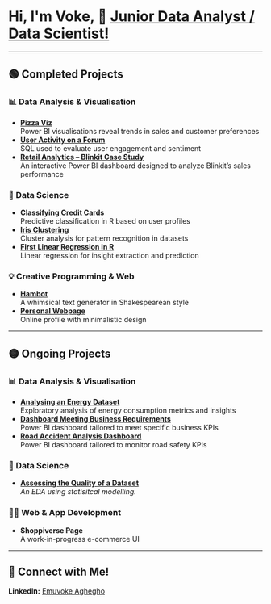 # Hi, I'm Voke, 👋  [Junior Data Analyst / Data Scientist!](https://www.linkedin.com/in/emuvoke-aghegho/)

---

## 🟢 Completed Projects

### 📊 Data Analysis & Visualisation
- **[Pizza Viz](https://github.com/E-Aghegho/PizzaViz)**  
  Power BI visualisations reveal trends in sales and customer preferences  
- **[User Activity on a Forum](https://github.com/E-Aghegho/Retrieving-User-Activity-Data-on-an-Online-Forum/tree/main)**  
  SQL used to evaluate user engagement and sentiment
- **[Retail Analytics – Blinkit Case Study](https://github.com/E-Aghegho/Retail-Analytics-with-Power-BI-Blinkit-Case-Study)**  
  An interactive Power BI dashboard designed to analyze Blinkit’s sales performance

### 🧠 Data Science
- **[Classifying Credit Cards](https://github.com/E-Aghegho/Classifying-Credit-Card-Applications-in-R)**  
  Predictive classification in R based on user profiles  
- **[Iris Clustering](https://github.com/E-Aghegho/Iris_Clustering)**  
  Cluster analysis for pattern recognition in datasets  
- **[First Linear Regression in R](https://github.com/E-Aghegho/First-Regression-in-R)**  
  Linear regression for insight extraction and prediction  

### 💡 Creative Programming & Web
- **[Hambot](https://github.com/E-Aghegho/Hambot)**  
  A whimsical text generator in Shakespearean style  
- **[Personal Webpage](https://e-aghegho.github.io/)**  
  Online profile with minimalistic design  

---

## 🟡 Ongoing Projects

### 📊 Data Analysis & Visualisation
- **[Analysing an Energy Dataset](https://github.com/E-Aghegho/Analysing-an-energy-dataset)**  
  Exploratory analysis of energy consumption metrics and insights  
- **[Dashboard Meeting Business Requirements](https://github.com/E-Aghegho/A-Dashboard-Meeting-Business-Requirements)**  
  Power BI dashboard tailored to meet specific business KPIs
- **[Road Accident Analysis Dashboard](https://github.com/E-Aghegho/A-Dashboard-Meeting-Business-Requirements)**  
  Power BI dashboard tailored to monitor road safety KPIs  


### 🧠 Data Science
- **[Assessing the Quality of a Dataset](https://github.com/E-Aghegho/Assessing-the-Quality-of-a-Dataset)**  
  *An EDA using statisitcal modelling.*  

### 🧑‍💻 Web & App Development
- **Shoppiverse Page**  
  A work-in-progress e-commerce UI  

---

## 🤳 Connect with Me!
**LinkedIn:** [Emuvoke Aghegho](https://www.linkedin.com/in/emuvoke-aghegho/)
